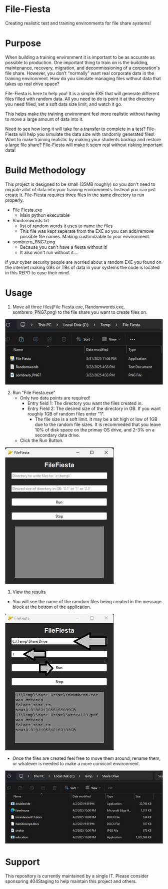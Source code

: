 # File-Fiesta

Creating realistic test and training environments for file share systems!

# Purpose

When building a training environment it is important to be as accurate as possible to production. One important thing to train on is the building, maintenance, recovery, migration, and decommissioning of a corporation's file share. However, you don’t “normally” want real corporate data in the training environment. How do you simulate managing files without data that takes up real drive space? 

File-Fiesta is here to help you! It is a simple EXE that will generate different files filled with random data. All you need to do is point it at the directory you need filled, set a soft data size limit, and watch it go.

This helps make the training environment feel more realistic without having to move a large amount of data into it. 

Need to see how long it will take for a transfer to complete in a test? File-Fiesta will help you simulate the data size with randomly generated files! Want to make training realistic by making your students backup and restore a large file share? File-Fiesta will make it seem real without risking important data!


# Build Methodology

This project is designed to be small (35MB roughly) so you don't need to migrate allot of data into your training environments. Instead you can just create it. File-Fiesta requires three files in the same directory to run properly. 

- File Fiesta.exe
  - Main python executable
- Randomwords.txt
  - list of random words it uses to name the files
  - This file was kept seperate from the EXE so you can add/remove possible file names. Making customizable to your environment.
- sombrero_PNG7.png
  - Because you can't have a fiesta without it!
  - It also won't run without it....

If your cyber security people are worried about a random EXE you found on the internet making GBs or TBs of data in your systems the code is located in this REPO to ease their mind. 

# Usage

1. Move all three files(File Fiesta.exe, Randomwords.exe, sombrero_PNG7.png) to the file share you want to create files on.

  ![RequiredFiles](./Media/Screenshots/Files_Fiesta_Parts.jpg)

2. Run "File Fiesta.exe"
    - Only two data points are required!
      - Entry field 1: The directory you want the files created in.
      - Entry Field 2: The desired size of the directory in GB. If you want roughly 1GB of random files enter "1".
        - The file size is a soft limit. It may be a bit high or low of 1GB due to the random file sizes. It is recommeded that you leave 10% of disk space on the primay OS drive, and 2-3% on a secondary data drive. 
    - Click the Run Button.

  ![FileFiesta1](./Media/Screenshots/Files_Fiesta1.jpg)

3. View the results

  - You will see the name of the ramdom files being created in the message block at the bottom of the application. 

  ![FileFiesta2](./Media/Screenshots/Files_Fiesta2.jpg)

  - Once the files are created feel free to move them around, rename them, or whatever is needed to make a more convicint environment.

  ![ShareFiles](./Media/Screenshots/Share_Files.jpg)

# Support 

This repository is currently maintained by a single IT. Please consider sponsoring 404Staging to help maintain this project and others.
